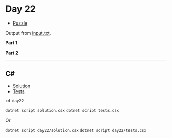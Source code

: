 # Day 22

- [Puzzle](PUZZLE.md)

Output from [input.txt](input.txt).
<!-- Output from [input.txt](day22/input.txt). -->

**Part 1**

> 

**Part 2**

> 

---

## C\#

- [Solution](solution.csx)
- [Tests](tests.csx)

`cd day22`

`dotnet script solution.csx`
`dotnet script tests.csx`

Or

`dotnet script day22/solution.csx`
`dotnet script day22/tests.csx`

